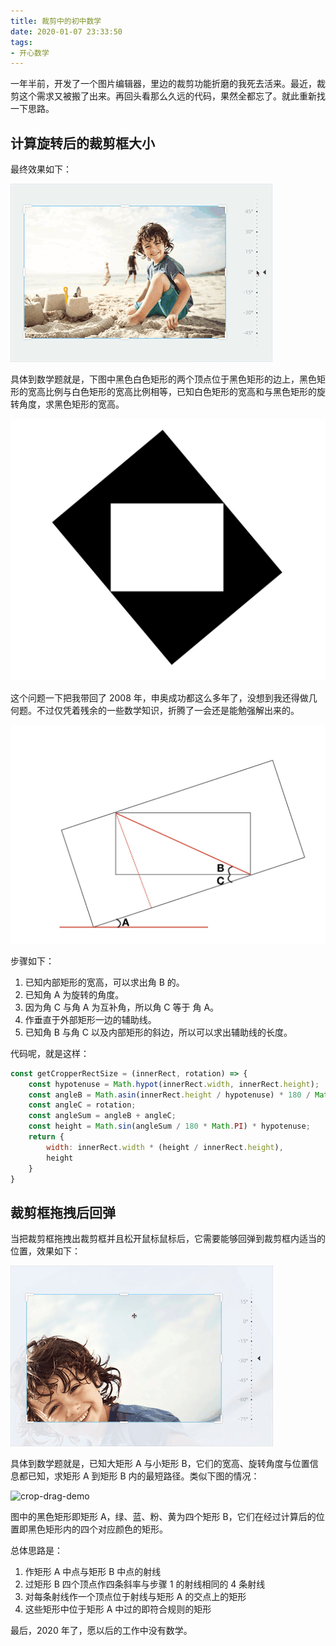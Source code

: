 ```yaml
---
title: 裁剪中的初中数学
date: 2020-01-07 23:33:50
tags:
- 开心数学
---
```

一年半前，开发了一个图片编辑器，里边的裁剪功能折磨的我死去活来。最近，裁剪这个需求又被搬了出来。再回头看那么久远的代码，果然全都忘了。就此重新找一下思路。

## 计算旋转后的裁剪框大小

最终效果如下：

![crop-resize](/images/crop-resize.gif)

具体到数学题就是，下图中黑色白色矩形的两个顶点位于黑色矩形的边上，黑色矩形的宽高比例与白色矩形的宽高比例相等，已知白色矩形的宽高和与黑色矩形的旋转角度，求黑色矩形的宽高。

![two-rect](/images/two-rect.png)

这个问题一下把我带回了 2008 年，申奥成功都这么多年了，没想到我还得做几何题。不过仅凭着残余的一些数学知识，折腾了一会还是能勉强解出来的。

![rect-analyze](/images/rect-analyze.png)

步骤如下：

1. 已知内部矩形的宽高，可以求出角 B 的。
2. 已知角 A 为旋转的角度。
3. 因为角 C 与角 A 为互补角，所以角 C 等于 角 A。
4. 作垂直于外部矩形一边的辅助线。
5. 已知角 B 与角 C 以及内部矩形的斜边，所以可以求出辅助线的长度。

代码呢，就是这样：

``` javascript
const getCropperRectSize = (innerRect, rotation) => {
    const hypotenuse = Math.hypot(innerRect.width, innerRect.height);
    const angleB = Math.asin(innerRect.height / hypotenuse) * 180 / Math.PI;
    const angleC = rotation;
    const angleSum = angleB + angleC;
    const height = Math.sin(angleSum / 180 * Math.PI) * hypotenuse;
    return {
        width: innerRect.width * (height / innerRect.height),
        height
    }
}

```

## 裁剪框拖拽后回弹

当把裁剪框拖拽出裁剪框并且松开鼠标鼠标后，它需要能够回弹到裁剪框内适当的位置，效果如下：

![crop-drag](/images/crop-drag.gif)

具体到数学题就是，已知大矩形 A 与小矩形 B，它们的宽高、旋转角度与位置信息都已知，求矩形 A 到矩形 B 内的最短路径。类似下图的情况：

![crop-drag-demo](/images/crop-drag-demo)

图中的黑色矩形即矩形 A，绿、蓝、粉、黄为四个矩形 B，它们在经过计算后的位置即黑色矩形内的四个对应颜色的矩形。

总体思路是：

1. 作矩形 A 中点与矩形 B 中点的射线
2. 过矩形 B 四个顶点作四条斜率与步骤 1 的射线相同的 4 条射线
3. 对每条射线作一个顶点位于射线与矩形 A 的交点上的矩形
4. 这些矩形中位于矩形 A 中过的即符合规则的矩形

最后，2020 年了，愿以后的工作中没有数学。
